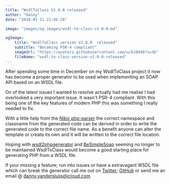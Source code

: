 ```yaml
---
title: "WsdlToClass V1.0.0 released"
author: "Danny"
date: "2018-01-11 21:46:28"

image: "images/og-images/wsdl-to-class-v1-0-0.md"

ogImage:
    title: "WsdlToClass version V1.0.0  released"
    subtitle: "Becoming PSR-4 compliant"
    imageUrl: "https://avatars.githubusercontent.com/u/618940?s=36"
    fileName: "wsdl-to-class-version-v1-0-0-released"
---
```

After spending some time in December on my WsdlToClass project it now has become a proper generator to be used when implementing an SOAP API based on an WSDL file.

On of the latest issues I wanted to resolve actually had me realise I had overlooked a very important issue. It wasn't PSR-4 compliant. With this being one of the key features of modern PHP this was something I really needed to fix.

With a little help from the [Nikic php-parser](https://github.com/nikic/PHP-Parser) the correct namespace and classname from the generated code can be derived in order to write the generated code to the correct file name. As a benefit anyone can alter the template or create its own and it will be written to the correct file location.

Hoping with [wsdl2phpgenerator](https://github.com/wsdl2phpgenerator/wsdl2phpgenerator) and [BeSimpleSoap](https://github.com/BeSimple/BeSimpleSoap/issues) seeming no longer to be maintained WsdlToClass would become a good starting place for generating PHP from a WSDL file.

If your missing a feature; run into issues or have a extravagant WSDL file which can break the generator call me out on [Twitter](https://twitter.com/EchteDanny); [GitHub](https://github.com/DannyvdSluijs/WsdlToClass) or send me an email @ [danny.vandersluijs@icloud.com](mailto:danny.vandersluijs@icloud.com)